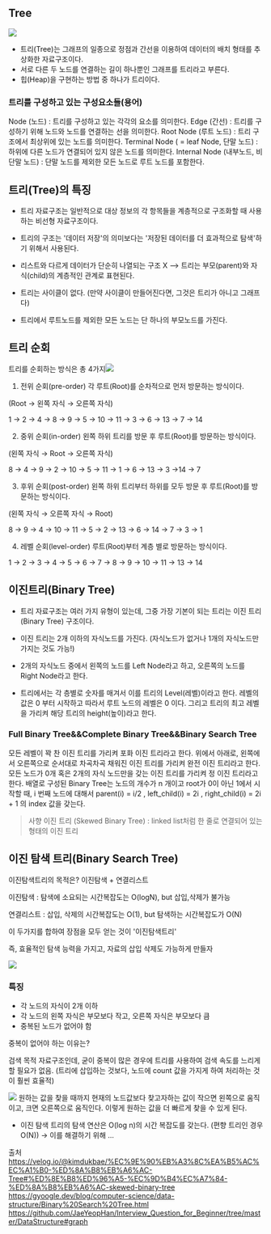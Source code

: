 ## Tree
![](https://velog.velcdn.com/images/jifrozen/post/9fefd111-7ecc-4cce-b7a8-6c6c5b7cf715/image.png)

- 트리(Tree)는 그래프의 일종으로 정점과 간선을 이용하여 데이터의 배치 형태를 추상화한 자료구조이다.
- 서로 다른 두 노드를 연결하는 길이 하나뿐인 그래프를 트리라고 부른다.
- 힙(Heap)을 구현하는 방법 중 하나가 트리이다.

### 트리를 구성하고 있는 구성요소들(용어)
Node (노드) : 트리를 구성하고 있는 각각의 요소를 의미한다.
Edge (간선) : 트리를 구성하기 위해 노드와 노드를 연결하는 선을 의미한다.
Root Node (루트 노드) : 트리 구조에서 최상위에 있는 노드를 의미한다.
Terminal Node ( = leaf Node, 단말 노드) : 하위에 다른 노드가 연결되어 있지 않은 노드를 의미한다.
Internal Node (내부노드, 비단말 노드) : 단말 노드를 제외한 모든 노드로 루트 노드를 포함한다.

## 트리(Tree)의 특징
- 트리 자료구조는 일반적으로 대상 정보의 각 항목들을 계층적으로 구조화할 때 사용하는 비선형 자료구조이다.

- 트리의 구조는 '데이터 저장'의 의미보다는 '저장된 데이터를 더 효과적으로 탐색'하기 위해서 사용된다.

- 리스트와 다르게 데이터가 단순히 나열되는 구조 X --> 트리는 부모(parent)와 자식(child)의 계층적인 관계로 표현된다.

- 트리는 사이클이 없다. (만약 사이클이 만들어진다면, 그것은 트리가 아니고 그래프다)

- 트리에서 루트노드를 제외한 모든 노드는 단 하나의 부모노드를 가진다.



## 트리 순회
트리를 순회하는 방식은 총 4가지![](https://velog.velcdn.com/images/jifrozen/post/885fd251-1166-4cb7-a3d1-3cb7e17323c4/image.png)


1. 전위 순회(pre-order)
각 루트(Root)를 순차적으로 먼저 방문하는 방식이다.

(Root → 왼쪽 자식 → 오른쪽 자식)

1 → 2 → 4 → 8 → 9 → 5 → 10 → 11 → 3 → 6 → 13 → 7 → 14


2. 중위 순회(in-order)
왼쪽 하위 트리를 방문 후 루트(Root)를 방문하는 방식이다.

(왼쪽 자식 → Root → 오른쪽 자식)

8 → 4 → 9 → 2 → 10 → 5 → 11 → 1 → 6 → 13 → 3 →14 → 7


3. 후위 순회(post-order)
왼쪽 하위 트리부터 하위를 모두 방문 후 루트(Root)를 방문하는 방식이다.

(왼쪽 자식 → 오른쪽 자식 → Root)

8 → 9 → 4 → 10 → 11 → 5 → 2 → 13 → 6 → 14 → 7 → 3 → 1


4. 레벨 순회(level-order)
루트(Root)부터 계층 별로 방문하는 방식이다.

1 → 2 → 3 → 4 → 5 → 6 → 7 → 8 → 9 → 10 → 11 → 13 → 14


## 이진트리(Binary Tree)
- 트리 자료구조는 여러 가지 유형이 있는데, 그중 가장 기본이 되는 트리는 이진 트리(Binary Tree) 구조이다.

- 이진 트리는 2개 이하의 자식노드를 가진다. (자식노드가 없거나 1개의 자식노드만 가지는 것도 가능!)

- 2개의 자식노드 중에서 왼쪽의 노드를 Left Node라고 하고, 오른쪽의 노드를 Right Node라고 한다.

- 트리에서는 각 층별로 숫자를 매겨서 이를 트리의 Level(레벨)이라고 한다. 레벨의 값은 0 부터 시작하고 따라서 루트 노드의 레벨은 0 이다. 그리고 트리의 최고 레벨을 가리켜 해당 트리의 height(높이)라고 한다.
### Full Binary Tree&&Complete Binary Tree&&Binary Search Tree
모든 레벨이 꽉 찬 이진 트리를 가리켜 포화 이진 트리라고 한다. 위에서 아래로, 왼쪽에서 오른쪽으로 순서대로 차곡차곡 채워진 이진 트리를 가리켜 완전 이진 트리라고 한다. 모든 노드가 0개 혹은 2개의 자식 노드만을 갖는 이진 트리를 가리켜 정 이진 트리라고 한다. 배열로 구성된 Binary Tree는 노드의 개수가 n 개이고 root가 0이 아닌 1에서 시작할 때, i 번째 노드에 대해서 parent(i) = i/2 , left_child(i) = 2i , right_child(i) = 2i + 1 의 index 값을 갖는다.

> 사향 이진 트리 (Skewed Binary Tree) : linked list처럼 한 줄로 연결되어 있는 형태의 이진 트리

## 이진 탐색 트리(Binary Search Tree)
이진탐색트리의 목적은?
이진탐색 + 연결리스트

이진탐색 : 탐색에 소요되는 시간복잡도는 O(logN), but 삽입,삭제가 불가능

연결리스트 : 삽입, 삭제의 시간복잡도는 O(1), but 탐색하는 시간복잡도가 O(N)

이 두가지를 합하여 장점을 모두 얻는 것이 '이진탐색트리'

즉, 효율적인 탐색 능력을 가지고, 자료의 삽입 삭제도 가능하게 만들자

![](https://velog.velcdn.com/images/jifrozen/post/3a994604-76ca-4b0e-8331-1807be70680b/image.png)

### 특징
- 각 노드의 자식이 2개 이하
- 각 노드의 왼쪽 자식은 부모보다 작고, 오른쪽 자식은 부모보다 큼
- 중복된 노드가 없어야 함

중복이 없어야 하는 이유는?

검색 목적 자료구조인데, 굳이 중복이 많은 경우에 트리를 사용하여 검색 속도를 느리게 할 필요가 없음. (트리에 삽입하는 것보다, 노드에 count 값을 가지게 하여 처리하는 것이 훨씬 효율적)

![](https://velog.velcdn.com/images/jifrozen/post/392af0a5-73bb-46a2-b707-e25873fb6674/image.gif)
원하는 값을 찾을 때까지 현재의 노드값보다 찾고자하는 값이 작으면 왼쪽으로 움직이고, 크면 오른쪽으로 움직인다. 이렇게 원하는 값을 더 빠르게 찾을 수 있게 된다.

- 이진 탐색 트리의 탐색 연산은 O(log n)의 시간 복잡도를 갖는다. (편향 트리인 경우 O(N))
-> 이를 해결하기 위해 ...

 출처
 https://velog.io/@kimdukbae/%EC%9E%90%EB%A3%8C%EA%B5%AC%EC%A1%B0-%ED%8A%B8%EB%A6%AC-Tree#%ED%8E%B8%ED%96%A5-%EC%9D%B4%EC%A7%84-%ED%8A%B8%EB%A6%AC-skewed-binary-tree
 https://gyoogle.dev/blog/computer-science/data-structure/Binary%20Search%20Tree.html
 https://github.com/JaeYeopHan/Interview_Question_for_Beginner/tree/master/DataStructure#graph